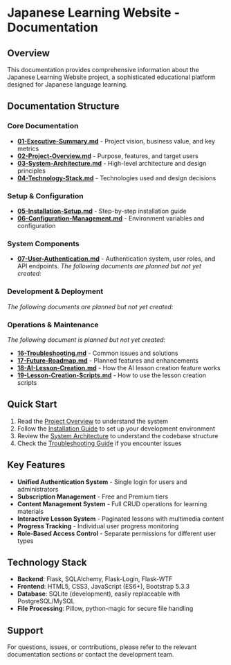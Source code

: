 # Japanese Learning Website - Documentation

## Overview
This documentation provides comprehensive information about the Japanese Learning Website project, a sophisticated educational platform designed for Japanese language learning.

## Documentation Structure

### Core Documentation
- [**01-Executive-Summary.md**](01-Executive-Summary.md) - Project vision, business value, and key metrics
- [**02-Project-Overview.md**](02-Project-Overview.md) - Purpose, features, and target users
- [**03-System-Architecture.md**](03-System-Architecture.md) - High-level architecture and design principles
- [**04-Technology-Stack.md**](04-Technology-Stack.md) - Technologies used and design decisions

### Setup & Configuration
- [**05-Installation-Setup.md**](05-Installation-Setup.md) - Step-by-step installation guide
- [**06-Configuration-Management.md**](06-Configuration-Management.md) - Environment variables and configuration

### System Components
- [**07-User-Authentication.md**](07-User-Authentication.md) - Authentication system, user roles, and API endpoints.
_The following documents are planned but not yet created:_
  <!--- [**08-Admin-Content-Management.md**](08-Admin-Content-Management.md) - Admin panel and content management -->
  <!--- [**09-Lesson-System.md**](09-Lesson-System.md) - Comprehensive lesson system architecture -->
  <!--- [**10-Database-Schema.md**](10-Database-Schema.md) - Complete database structure -->

### Development & Deployment
_The following documents are planned but not yet created:_
  <!--- [**11-API-Design.md**](11-API-Design.md) - API endpoints and design patterns -->
  <!--- [**12-Frontend-Architecture.md**](12-Frontend-Architecture.md) - Frontend structure and technologies -->
  <!--- [**13-File-Structure.md**](13-File-Structure.md) - Project organization and file structure -->
  <!--- [**14-Security-Implementation.md**](14-Security-Implementation.md) - Security measures and best practices -->

### Operations & Maintenance
_The following document is planned but not yet created:_
  <!--- [**15-Development-Workflow.md**](15-Development-Workflow.md) - Development processes and best practices -->
- [**16-Troubleshooting.md**](16-Troubleshooting.md) - Common issues and solutions
- [**17-Future-Roadmap.md**](17-Future-Roadmap.md) - Planned features and enhancements
- [**18-AI-Lesson-Creation.md**](18-AI-Lesson-Creation.md) - How the AI lesson creation feature works
- [**19-Lesson-Creation-Scripts.md**](19-Lesson-Creation-Scripts.md) - How to use the lesson creation scripts

## Quick Start
1. Read the [Project Overview](02-Project-Overview.md) to understand the system
2. Follow the [Installation Guide](05-Installation-Setup.md) to set up your development environment
3. Review the [System Architecture](03-System-Architecture.md) to understand the codebase structure
4. Check the [Troubleshooting Guide](16-Troubleshooting.md) if you encounter issues

## Key Features
- **Unified Authentication System** - Single login for users and administrators
- **Subscription Management** - Free and Premium tiers
- **Content Management System** - Full CRUD operations for learning materials
- **Interactive Lesson System** - Paginated lessons with multimedia content
- **Progress Tracking** - Individual user progress monitoring
- **Role-Based Access Control** - Separate permissions for different user types

## Technology Stack
- **Backend**: Flask, SQLAlchemy, Flask-Login, Flask-WTF
- **Frontend**: HTML5, CSS3, JavaScript (ES6+), Bootstrap 5.3.3
- **Database**: SQLite (development), easily replaceable with PostgreSQL/MySQL
- **File Processing**: Pillow, python-magic for secure file handling

## Support
For questions, issues, or contributions, please refer to the relevant documentation sections or contact the development team.
